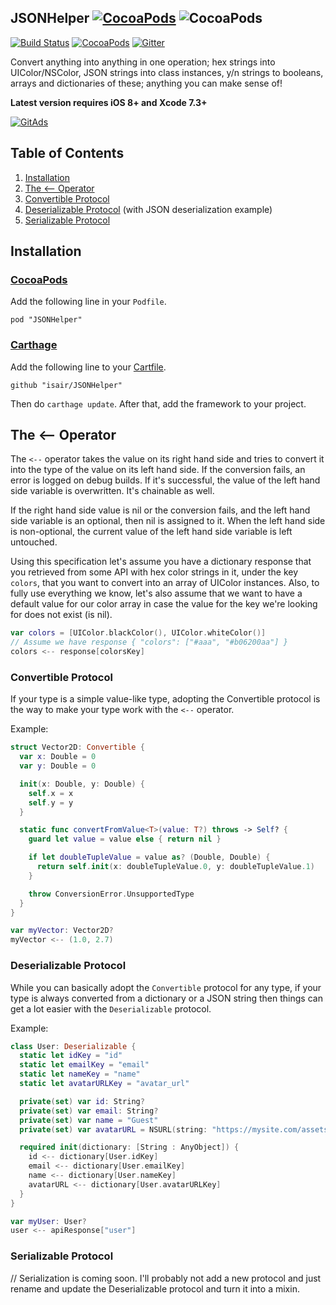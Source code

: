 JSONHelper [![CocoaPods](https://img.shields.io/cocoapods/l/JSONHelper.svg)](https://github.com/isair/JSONHelper/blob/master/LICENSE) ![CocoaPods](https://img.shields.io/cocoapods/p/JSONHelper.svg)
-----

[![Build Status](https://travis-ci.org/isair/JSONHelper.svg?branch=master)](https://travis-ci.org/isair/JSONHelper)
[![CocoaPods](https://img.shields.io/cocoapods/v/JSONHelper.svg)](https://cocoapods.org/pods/JSONHelper)
[![Gitter](https://badges.gitter.im/JOINCHAT.svg)](https://gitter.im/isair/JSONHelper?utm_source=badge&utm_medium=badge&utm_campaign=pr-badge&utm_content=badge)

Convert anything into anything in one operation; hex strings into UIColor/NSColor, JSON strings into class instances, y/n strings to booleans, arrays and dictionaries of these; anything you can make sense of!

__Latest version requires iOS 8+ and Xcode 7.3+__

<a href="https://tracking.gitads.io/?repo=JSONHelper"><img src="https://images.gitads.io/JSONHelper" alt="GitAds"/></a>

## Table of Contents

1. [Installation](#installation)
2. [The <-- Operator](#the----operator)
3. [Convertible Protocol](#convertible-protocol)
4. [Deserializable Protocol](#deserializable-protocol) (with JSON deserialization example)
5. [Serializable Protocol](#serializable-protocol)

## Installation

### [CocoaPods](https://github.com/CocoaPods/CocoaPods)

Add the following line in your `Podfile`.

```
pod "JSONHelper"
```

### [Carthage](https://github.com/Carthage/Carthage#installing-carthage)

Add the following line to your [Cartfile](https://github.com/Carthage/Carthage/blob/master/Documentation/Artifacts.md#cartfile).

```
github "isair/JSONHelper"
```

Then do `carthage update`. After that, add the framework to your project.

## The <-- Operator

The `<--` operator takes the value on its right hand side and tries to convert it into the type of the value on its left hand side. If the conversion fails, an error is logged on debug builds. If it's successful, the value of the left hand side variable is overwritten. It's chainable as well.

If the right hand side value is nil or the conversion fails, and the left hand side variable is an optional, then nil is assigned to it. When the left hand side is non-optional, the current value of the left hand side variable is left untouched.

Using this specification let's assume you have a dictionary response that you retrieved from some API with hex color strings in it, under the key `colors`, that you want to convert into an array of UIColor instances. Also, to fully use everything we know, let's also assume that we want to have a default value for our color array in case the value for the key we're looking for does not exist (is nil).

```swift
var colors = [UIColor.blackColor(), UIColor.whiteColor()]
// Assume we have response { "colors": ["#aaa", "#b06200aa"] }
colors <-- response[colorsKey]
```

### Convertible Protocol

If your type is a simple value-like type, adopting the Convertible protocol is the way to make your type work with the `<--` operator.

Example:
```swift
struct Vector2D: Convertible {
  var x: Double = 0
  var y: Double = 0

  init(x: Double, y: Double) {
    self.x = x
    self.y = y
  }

  static func convertFromValue<T>(value: T?) throws -> Self? {
    guard let value = value else { return nil }

    if let doubleTupleValue = value as? (Double, Double) {
      return self.init(x: doubleTupleValue.0, y: doubleTupleValue.1)
    }

    throw ConversionError.UnsupportedType
  }
}
```

```swift
var myVector: Vector2D?
myVector <-- (1.0, 2.7)
```

### Deserializable Protocol

While you can basically adopt the `Convertible` protocol for any type, if your type is always converted from a dictionary or a JSON string then things can get a lot easier with the `Deserializable` protocol.

Example:
```swift
class User: Deserializable {
  static let idKey = "id"
  static let emailKey = "email"
  static let nameKey = "name"
  static let avatarURLKey = "avatar_url"

  private(set) var id: String?
  private(set) var email: String?
  private(set) var name = "Guest"
  private(set) var avatarURL = NSURL(string: "https://mysite.com/assets/default-avatar.png")

  required init(dictionary: [String : AnyObject]) {
    id <-- dictionary[User.idKey]
    email <-- dictionary[User.emailKey]
    name <-- dictionary[User.nameKey]
    avatarURL <-- dictionary[User.avatarURLKey]
  }
}
```

```swift
var myUser: User?
user <-- apiResponse["user"]
```

### Serializable Protocol

// Serialization is coming soon. I'll probably not add a new protocol and just rename and update the Deserializable protocol and turn it into a mixin.
